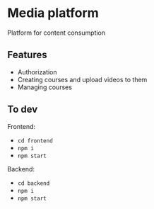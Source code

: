 # Media platform

Platform for content consumption

## Features

- Authorization
- Сreating courses and upload videos to them
- Managing courses

## To dev

Frontend:

- `cd frontend`
- `npm i`
- `npm start`

Backend:

- `cd backend`
- `npm i`
- `npm start`